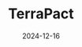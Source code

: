 ---  
layout: startup_page  
title: "TerraPact"  
id: "terrapact.com"  
permalink: "/terrapactterrapact.com12162024/"  
website: "https://terrapact.com/"  
funding_round: "Debt"  
funding_amount: "$240M"  
investors: "CDPQ"  
about: "TerraPact acquires and manages real estate assets crucial to North America's wireless, broadband, and energy infrastructure. They offer asset owners flexible and financially advantageous divestment and monetization options through long-term ground leases and rights of way for over 700 assets. The company benefits from stable cash flows due to the critical nature of the underlying infrastructure."  
markets: "Real Estate, Infrastructure, Energy, Wireless, Broadband"  
hq: "Waltham, Massachusetts, United States"  
founded_year: "2011"  
linkedin: "https://www.linkedin.com/company/terrapact"  
twitter: "https://twitter.com/TerraPact"  
instagram: ""  
facebook: ""  
crunchbase: "https://www.crunchbase.com/organization/terrapact"  
pitchbook: "https://pitchbook.com/profiles/company/56742-40"  

date_display: "16-Dec-2024"  
date: "2024-12-16"

# SEO Optimization  
meta_title: "TerraPact - Debt Funding ($240M)"  
meta_description: "TerraPact, TerraPact acquires and manages real estate assets crucial to North America's wireless, broadband, and energy infrastructure. They offer asset owners f..."  
meta_keywords: "TerraPact, Real Estate, Infrastructure, Energy, Wireless, Broadband, Debt funding"  
canonical_url: "https://startup.projectstartups.com/terrapactterrapact.com12162024/"  
---